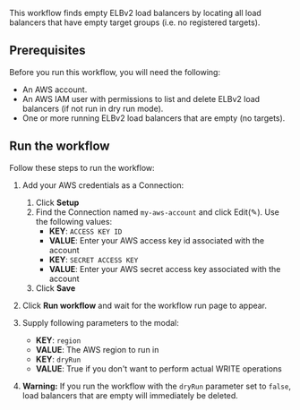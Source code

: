 This workflow finds empty ELBv2 load balancers by locating all load balancers that have
empty target groups (i.e. no registered targets). 

## Prerequisites

Before you run this workflow, you will need the following:
- An AWS account.
- An AWS IAM user with permissions to list and delete ELBv2 load balancers (if not
  run in dry run mode).
- One or more running ELBv2 load balancers that are empty (no targets). 

## Run the workflow

Follow these steps to run the workflow:  
1. Add your AWS credentials as a Connection:  
   1. Click **Setup**  
   2. Find the Connection named `my-aws-account` and click Edit(✎). Use the following values:  
      - **KEY**: `ACCESS KEY ID`  
      - **VALUE**: Enter your AWS access key id associated with the account  
      - **KEY**: `SECRET ACCESS KEY`  
      - **VALUE**: Enter your AWS secret access key associated with the account  
   3. Click **Save**  
      
2. Click **Run workflow** and wait for the workflow run page to appear.  
3. Supply following parameters to the modal:  
   - **KEY**: `region`  
   - **VALUE**: The AWS region to run in  
   - **KEY**: `dryRun`  
   - **VALUE**: True if you don't want to perform actual WRITE operations  

4. **Warning:** If you run the workflow with the `dryRun` parameter set to
   `false`, load balancers that are empty will immediately be deleted.